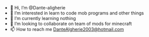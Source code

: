 - 👋 Hi, I’m @Dante-aligherie
- 👀 I’m interested in learn to code mob programs and other things
- 🌱 I’m currently learning nothing
- 💞️ I’m looking to collaborate on team of mods for minecraft
- 📫 How to reach me DanteAlgherie2003@hotmail.com

<!---
Dante-aligherie/Dante-aligherie is a ✨ special ✨ repository because its `README.md` (this file) appears on your GitHub profile.
You can click the Preview link to take a look at your changes.
--->
